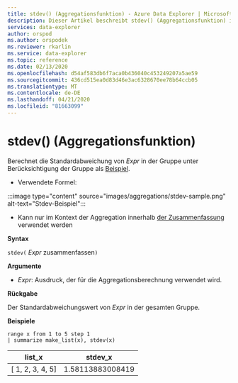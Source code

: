 ```yaml
---
title: stdev() (Aggregationsfunktion) - Azure Data Explorer | Microsoft Docs
description: Dieser Artikel beschreibt stdev() (Aggregationsfunktion) in Azure Data Explorer.
services: data-explorer
author: orspod
ms.author: orspodek
ms.reviewer: rkarlin
ms.service: data-explorer
ms.topic: reference
ms.date: 02/13/2020
ms.openlocfilehash: d54af583db6f7aca0b436040c453249207a5ae59
ms.sourcegitcommit: 436cd515ea0d83d46e3ac6328670ee78b64ccb05
ms.translationtype: MT
ms.contentlocale: de-DE
ms.lasthandoff: 04/21/2020
ms.locfileid: "81663099"
---
```

# <a name="stdev-aggregation-function"></a>stdev() (Aggregationsfunktion)

Berechnet die Standardabweichung von *Expr* in der Gruppe unter Berücksichtigung der Gruppe als [Beispiel](https://en.wikipedia.org/wiki/Sample_%28statistics%29). 

* Verwendete Formel:

:::image type="content" source="images/aggregations/stdev-sample.png" alt-text="Stdev-Beispiel":::

* Kann nur im Kontext der Aggregation innerhalb [der Zusammenfassung](summarizeoperator.md) verwendet werden

**Syntax**

`stdev(` *Expr* zusammenfassen`)`

**Argumente**

* *Expr*: Ausdruck, der für die Aggregationsberechnung verwendet wird. 

**Rückgabe**

Der Standardabweichungswert von *Expr* in der gesamten Gruppe.
 
**Beispiele**

```kusto
range x from 1 to 5 step 1
| summarize make_list(x), stdev(x)

```

|list_x|stdev_x|
|---|---|
|[ 1, 2, 3, 4, 5]|1.58113883008419|